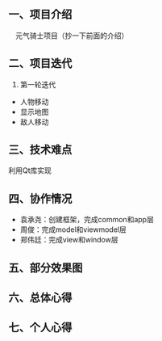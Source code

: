 ## 一、项目介绍
&emsp;元气骑士项目（抄一下前面的介绍）
## 二、项目迭代
1. 第一轮迭代
- 人物移动
- 显示地图
- 敌人移动
## 三、技术难点
利用Qt库实现
## 四、协作情况
- 袁承尧：创建框架，完成common和app层
- 周俊：完成model和viewmodel层
- 郑伟廷：完成view和window层
## 五、部分效果图
## 六、总体心得
## 七、个人心得
